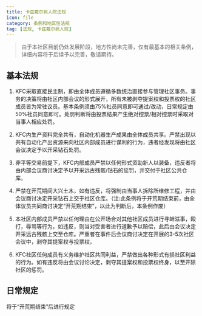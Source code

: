 ```yaml
---
title: 卡兹戴尔疯人院法规
icon: file
category: 条例和地区性法规
tag: [法规, 卡兹戴尔疯人院]
---
```


> 由于本社区目前仍处发展阶段，地方性尚未完善，仅有最基本的相关条例，详细内容将于后续予以完善，敬请期待。

## 基本法规

1. KFC采取直接民主制，即由全体成员遵循多数统治直接参与管理社区事务。事务的决策将由社区内部会议的形式展开，所有未被剥夺提案权和投票权的社区成员皆为常驻议员。基本条例须由75%社员同意即可通过/改动，日常规定由50%社员同意即可。处罚判断将由投票结果产生绝对控票/相对控票时采取对当事人相应处罚。

2. KFC内生产资料完全共有，自动化机器生产成果由全体成员共享。严禁出现以共有自动化产出资源来向社区内部成员进行谋利的行为，违者经发现将由社区会议决定予以开采钻石处罚。

3. 非平等交易前提下，KFC内部成员严禁以任何形式资助新人以装备，违反者将由内部会议商讨决定予以开采远古残骸/钻石的惩罚，并交付于社区公共仓库。

4. 严禁在开荒期间大兴土木，如有违反，将强制由当事人拆除所维修工程，并由会议商讨决定开采钻石上交于社区仓库。（注:此条例将于开荒期结束前，由全体议员共同商讨决定“开荒期结束”，以此为判断后，本条例作废）

5. 本社区内部成员严禁以任何理由在公开场合对其他社区成员进行寻衅滋事，殴打，辱骂等行为，如违反，则当对受害者进行道歉予以赔偿，此后由会议决定开采远古残骸上交至仓库。严重者在事件后会议商讨决定在开展的3-5次社区会议中，剥夺其提案权与投票权。

6. KFC社区任何成员有义务维护社区共同利益，严禁做出各种形式有损社区利益的行为。如有违反将由会议讨论决定，剥夺其提案权和投票权终身，以至开除社区的惩罚。

## 日常规定

将于“开荒期结束”后进行规定
